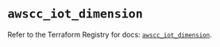 # `awscc_iot_dimension`

Refer to the Terraform Registry for docs: [`awscc_iot_dimension`](https://registry.terraform.io/providers/hashicorp/awscc/0.70.0/docs/resources/iot_dimension).
